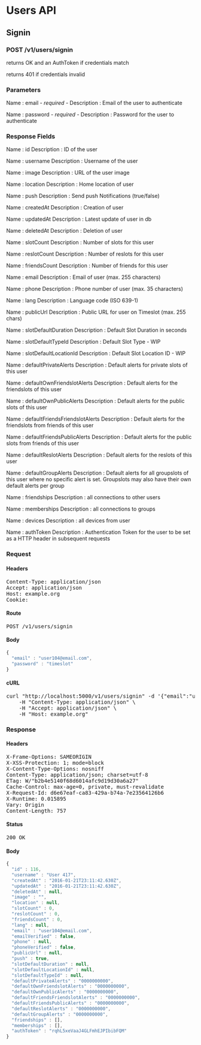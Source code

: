 # Users API

## Signin

### POST /v1/users/signin

returns OK and an AuthToken if credentials match

returns 401 if credentials invalid

### Parameters

Name : email *- required -*
Description : Email of the user to authenticate

Name : password *- required -*
Description : Password for the user to authenticate


### Response Fields

Name : id
Description : ID of the user

Name : username
Description : Username of the user

Name : image
Description : URL of the user image

Name : location
Description : Home location of user

Name : push
Description : Send push Notifications (true/false)

Name : createdAt
Description : Creation of user

Name : updatedAt
Description : Latest update of user in db

Name : deletedAt
Description : Deletion of user

Name : slotCount
Description : Number of slots for this user

Name : reslotCount
Description : Number of reslots for this user

Name : friendsCount
Description : Number of friends for this user

Name : email
Description : Email of user (max. 255 characters)

Name : phone
Description : Phone number of user (max. 35 characters)

Name : lang
Description : Language code (ISO 639-1)

Name : publicUrl
Description : Public URL for user on Timeslot (max. 255 chars)

Name : slotDefaultDuration
Description : Default Slot Duration in seconds

Name : slotDefaultTypeId
Description : Default Slot Type - WIP

Name : slotDefaultLocationId
Description : Default Slot Location ID - WIP

Name : defaultPrivateAlerts
Description : Default alerts for private slots of this user

Name : defaultOwnFriendslotAlerts
Description : Default alerts for the friendslots of this user

Name : defaultOwnPublicAlerts
Description : Default alerts for the public slots of this user

Name : defaultFriendsFriendslotAlerts
Description : Default alerts for the friendslots from friends of this user

Name : defaultFriendsPublicAlerts
Description : Default alerts for the public slots from friends of this user

Name : defaultReslotAlerts
Description : Default alerts for the reslots of this user

Name : defaultGroupAlerts
Description : Default alerts for all groupslots of this user where no specific alert is set. Groupslots may also have their own default alerts per group

Name : friendships
Description : all connections to other users

Name : memberships
Description : all connections to groups

Name : devices
Description : all devices from user

Name : authToken
Description : Authentication Token for the user to be set as a HTTP header in subsequent requests

### Request

#### Headers

<pre>Content-Type: application/json
Accept: application/json
Host: example.org
Cookie: </pre>

#### Route

<pre>POST /v1/users/signin</pre>

#### Body
```javascript
{
  "email" : "user104@email.com",
  "password" : "timeslot"
}
```


#### cURL

<pre class="request">curl &quot;http://localhost:5000/v1/users/signin&quot; -d &#39;{&quot;email&quot;:&quot;user104@email.com&quot;,&quot;password&quot;:&quot;timeslot&quot;}&#39; -X POST \
	-H &quot;Content-Type: application/json&quot; \
	-H &quot;Accept: application/json&quot; \
	-H &quot;Host: example.org&quot;</pre>

### Response

#### Headers

<pre>X-Frame-Options: SAMEORIGIN
X-XSS-Protection: 1; mode=block
X-Content-Type-Options: nosniff
Content-Type: application/json; charset=utf-8
ETag: W/&quot;b2b4e5140f68d6014afc9d19d30a6a27&quot;
Cache-Control: max-age=0, private, must-revalidate
X-Request-Id: d6e67eaf-ca83-429a-b74a-7e23564126b6
X-Runtime: 0.015895
Vary: Origin
Content-Length: 757</pre>

#### Status

<pre>200 OK</pre>

#### Body

```javascript
{
  "id" : 116,
  "username" : "User 417",
  "createdAt" : "2016-01-21T23:11:42.630Z",
  "updatedAt" : "2016-01-21T23:11:42.630Z",
  "deletedAt" : null,
  "image" : "",
  "location" : null,
  "slotCount" : 0,
  "reslotCount" : 0,
  "friendsCount" : 0,
  "lang" : null,
  "email" : "user104@email.com",
  "emailVerified" : false,
  "phone" : null,
  "phoneVerified" : false,
  "publicUrl" : null,
  "push" : true,
  "slotDefaultDuration" : null,
  "slotDefaultLocationId" : null,
  "slotDefaultTypeId" : null,
  "defaultPrivateAlerts" : "0000000000",
  "defaultOwnFriendslotAlerts" : "0000000000",
  "defaultOwnPublicAlerts" : "0000000000",
  "defaultFriendsFriendslotAlerts" : "0000000000",
  "defaultFriendsPublicAlerts" : "0000000000",
  "defaultReslotAlerts" : "0000000000",
  "defaultGroupAlerts" : "0000000000",
  "friendships" : [],
  "memberships" : [],
  "authToken" : "rqhL5xeVaaJ4GLFmhEJPIbibFQM"
}
```
